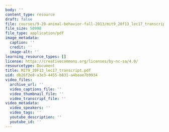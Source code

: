 ```yaml
---
body: ''
content_type: resource
draft: false
file: courses/9-20-animal-behavior-fall-2013/mit9_20f13_lec17_transcript.pdf
file_size: 50998
file_type: application/pdf
image_metadata:
  caption: ''
  credit: ''
  image-alt: ''
learning_resource_types: []
license: https://creativecommons.org/licenses/by-nc-sa/4.0/
resourcetype: Document
title: MIT9_20F13_lec17_transcript.pdf
uid: db26f2e8-a3e3-4455-b831-a4baae7b9934
video_files:
  archive_url: ''
  video_captions_file: ''
  video_thumbnail_file: ''
  video_transcript_file: ''
video_metadata:
  video_speakers: ''
  video_tags: ''
  youtube_description: ''
  youtube_id: ''
---
```

